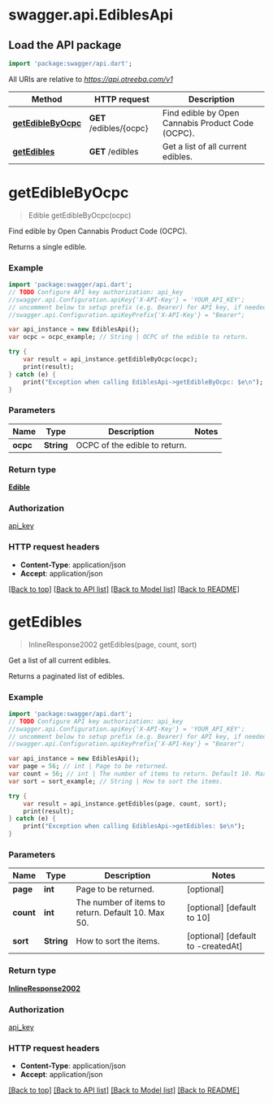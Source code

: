 # swagger.api.EdiblesApi

## Load the API package
```dart
import 'package:swagger/api.dart';
```

All URIs are relative to *https://api.otreeba.com/v1*

Method | HTTP request | Description
------------- | ------------- | -------------
[**getEdibleByOcpc**](EdiblesApi.md#getEdibleByOcpc) | **GET** /edibles/{ocpc} | Find edible by Open Cannabis Product Code (OCPC).
[**getEdibles**](EdiblesApi.md#getEdibles) | **GET** /edibles | Get a list of all current edibles.


# **getEdibleByOcpc**
> Edible getEdibleByOcpc(ocpc)

Find edible by Open Cannabis Product Code (OCPC).

Returns a single edible.

### Example 
```dart
import 'package:swagger/api.dart';
// TODO Configure API key authorization: api_key
//swagger.api.Configuration.apiKey{'X-API-Key'} = 'YOUR_API_KEY';
// uncomment below to setup prefix (e.g. Bearer) for API key, if needed
//swagger.api.Configuration.apiKeyPrefix{'X-API-Key'} = "Bearer";

var api_instance = new EdiblesApi();
var ocpc = ocpc_example; // String | OCPC of the edible to return.

try { 
    var result = api_instance.getEdibleByOcpc(ocpc);
    print(result);
} catch (e) {
    print("Exception when calling EdiblesApi->getEdibleByOcpc: $e\n");
}
```

### Parameters

Name | Type | Description  | Notes
------------- | ------------- | ------------- | -------------
 **ocpc** | **String**| OCPC of the edible to return. | 

### Return type

[**Edible**](Edible.md)

### Authorization

[api_key](../README.md#api_key)

### HTTP request headers

 - **Content-Type**: application/json
 - **Accept**: application/json

[[Back to top]](#) [[Back to API list]](../README.md#documentation-for-api-endpoints) [[Back to Model list]](../README.md#documentation-for-models) [[Back to README]](../README.md)

# **getEdibles**
> InlineResponse2002 getEdibles(page, count, sort)

Get a list of all current edibles.

Returns a paginated list of edibles.

### Example 
```dart
import 'package:swagger/api.dart';
// TODO Configure API key authorization: api_key
//swagger.api.Configuration.apiKey{'X-API-Key'} = 'YOUR_API_KEY';
// uncomment below to setup prefix (e.g. Bearer) for API key, if needed
//swagger.api.Configuration.apiKeyPrefix{'X-API-Key'} = "Bearer";

var api_instance = new EdiblesApi();
var page = 56; // int | Page to be returned.
var count = 56; // int | The number of items to return. Default 10. Max 50.
var sort = sort_example; // String | How to sort the items.

try { 
    var result = api_instance.getEdibles(page, count, sort);
    print(result);
} catch (e) {
    print("Exception when calling EdiblesApi->getEdibles: $e\n");
}
```

### Parameters

Name | Type | Description  | Notes
------------- | ------------- | ------------- | -------------
 **page** | **int**| Page to be returned. | [optional] 
 **count** | **int**| The number of items to return. Default 10. Max 50. | [optional] [default to 10]
 **sort** | **String**| How to sort the items. | [optional] [default to -createdAt]

### Return type

[**InlineResponse2002**](InlineResponse2002.md)

### Authorization

[api_key](../README.md#api_key)

### HTTP request headers

 - **Content-Type**: application/json
 - **Accept**: application/json

[[Back to top]](#) [[Back to API list]](../README.md#documentation-for-api-endpoints) [[Back to Model list]](../README.md#documentation-for-models) [[Back to README]](../README.md)

